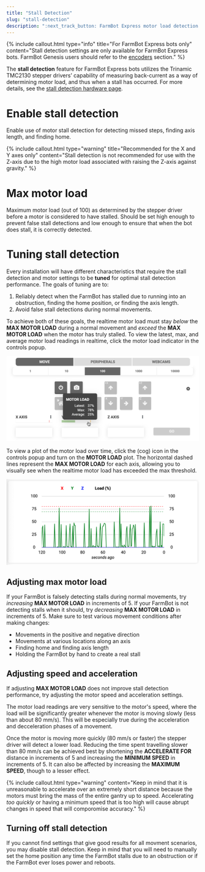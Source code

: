 ```yaml
---
title: "Stall Detection"
slug: "stall-detection"
description: ":next_track_button: FarmBot Express motor load detection settings.\n[Open these settings in the app](https://my.farm.bot/app/designer/settings?highlight=stall_detection)"
---
```



{%
include callout.html
type="info"
title="For FarmBot Express bots only"
content="Stall detection settings are only available for FarmBot Express bots. FarmBot Genesis users should refer to the [encoders](encoders.md) section."
%}

The **stall detection** feature for FarmBot Express bots utilizes the Trinamic TMC2130 stepper drivers’ capability of measuring back-current as a way of determining motor load, and thus when a stall has occurred. For more details, see the [stall detection hardware page](../../farmbot-os/arduino-firmware/stall-detection-hardware.md).

# Enable stall detection

Enable use of motor stall detection for detecting missed steps, finding axis length, and finding home.

{%
include callout.html
type="warning"
title="Recommended for the X and Y axes only"
content="Stall detection is not recommended for use with the Z-axis due to the high motor load associated with raising the Z-axis against gravity."
%}

# Max motor load

Maximum motor load (out of 100) as determined by the stepper driver before a motor is considered to have stalled. Should be set high enough to prevent false stall detections and low enough to ensure that when the bot does stall, it is correctly detected.

# Tuning stall detection

Every installation will have different characteristics that require the stall detection and motor settings to be **tuned** for optimal stall detection performance. The goals of tuning are to:

1. Reliably detect when the FarmBot has stalled due to running into an obstruction, finding the home position, or finding the axis length.
2. Avoid false stall detections during normal movements.

To achieve both of these goals, the realtime motor load must stay _below_ the **MAX MOTOR LOAD** during a normal movement and _exceed_ the **MAX MOTOR LOAD** when the motor has truly stalled. To view the latest, max, and average motor load readings in realtime, click the motor load indicator in the controls popup.

![motor load popup](_images/motor_load_popup.png)

To view a plot of the motor load over time, click the (cog) icon in the controls popup and turn on the **MOTOR LOAD** plot. The horizontal dashed lines represent the **MAX MOTOR LOAD** for each axis, allowing you to visually see when the realtime motor load has exceeded the max threshold.

![motor load plot](_images/motor_load_plot.png)

## Adjusting max motor load

If your FarmBot is falsely detecting stalls during normal movements, try _increasing_ **MAX MOTOR LOAD** in increments of 5. If your FarmBot is not detecting stalls when it should, try _decreasing_ **MAX MOTOR LOAD** in increments of 5. Make sure to test various movement conditions after making changes:

  * Movements in the positive and negative direction
  * Movements at various locations along an axis
  * Finding home and finding axis length
  * Holding the FarmBot by hand to create a real stall

## Adjusting speed and acceleration

If adjusting **MAX MOTOR LOAD** does not improve stall detection performance, try adjusting the motor speed and acceleration settings.

The motor load readings are very sensitive to the motor's speed, where the load will be significantly greater whenever the motor is moving slowly (less than about 80 mm/s). This will be especially true during the acceleration and decceleration phases of a movement.

Once the motor is moving more quickly (80 mm/s or faster) the stepper driver will detect a lower load. Reducing the time spent travelling slower than 80 mm/s can be achieved best by shortening the **ACCELERATE FOR** distance in increments of 5 and increasing the **MINIMUM SPEED** in increments of 5. It can also be affected by increasing the **MAXIMUM SPEED**, though to a lesser effect.

{%
include callout.html
type="warning"
content="Keep in mind that it is unreasonable to accelerate over an extremely short distance because the motors must bring the mass of the entire gantry up to speed. Accelerating _too quickly_ or having a minimum speed that is too high will cause abrupt changes in speed that will comporomise accuracy."
%}

## Turning off stall detection

If you cannot find settings that give good results for all movment scenarios, you may disable stall detection. Keep in mind that you will need to manually set the home position any time the FarmBot stalls due to an obstruction or if the FarmBot ever loses power and reboots.
